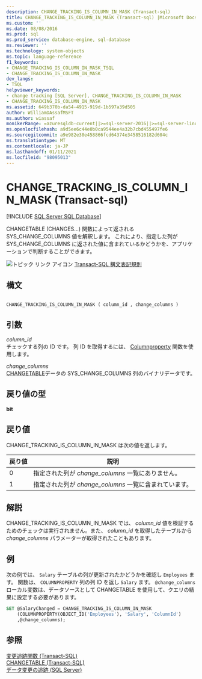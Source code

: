 ```yaml
---
description: CHANGE_TRACKING_IS_COLUMN_IN_MASK (Transact-sql)
title: CHANGE_TRACKING_IS_COLUMN_IN_MASK (Transact-sql) |Microsoft Docs
ms.custom: ''
ms.date: 08/08/2016
ms.prod: sql
ms.prod_service: database-engine, sql-database
ms.reviewer: ''
ms.technology: system-objects
ms.topic: language-reference
f1_keywords:
- CHANGE_TRACKING_IS_COLUMN_IN_MASK_TSQL
- CHANGE_TRACKING_IS_COLUMN_IN_MASK
dev_langs:
- TSQL
helpviewer_keywords:
- change tracking [SQL Server], CHANGE_TRACKING_IS_COLUMN_IN_MASK
- CHANGE_TRACKING_IS_COLUMN_IN_MASK
ms.assetid: 649b370b-da54-4915-919d-1b597a39d505
author: WilliamDAssafMSFT
ms.author: wiassaf
monikerRange: =azuresqldb-current||>=sql-server-2016||>=sql-server-linux-2017||=azuresqldb-mi-current
ms.openlocfilehash: a9d5ee6c44e0b0ca9544ee4a32b7cbd455497fe6
ms.sourcegitcommit: a9e982e30e458866fcd64374e3458516182d604c
ms.translationtype: MT
ms.contentlocale: ja-JP
ms.lasthandoff: 01/11/2021
ms.locfileid: "98095013"
---
```

# <a name="change_tracking_is_column_in_mask-transact-sql"></a>CHANGE_TRACKING_IS_COLUMN_IN_MASK (Transact-sql)
[!INCLUDE [SQL Server SQL Database](../../includes/applies-to-version/sql-asdb.md)]

  CHANGETABLE (CHANGES...) 関数によって返される SYS_CHANGE_COLUMNS 値を解釈します。 これにより、指定した列が SYS_CHANGE_COLUMNS に返された値に含まれているかどうかを、アプリケーションで判断することができます。  
  
 ![トピック リンク アイコン](../../database-engine/configure-windows/media/topic-link.gif "トピック リンク アイコン") [Transact-SQL 構文表記規則](../../t-sql/language-elements/transact-sql-syntax-conventions-transact-sql.md)  
  
## <a name="syntax"></a>構文  
  
```  
  
CHANGE_TRACKING_IS_COLUMN_IN_MASK ( column_id , change_columns )  
```  
  
## <a name="arguments"></a>引数  
 *column_id*  
 チェックする列の ID です。 列 ID を取得するには、 [Columnproperty](../../t-sql/functions/columnproperty-transact-sql.md) 関数を使用します。  
  
 *change_columns*  
 [CHANGETABLE](../../relational-databases/system-functions/changetable-transact-sql.md)データの SYS_CHANGE_COLUMNS 列のバイナリデータです。  
  
## <a name="return-type"></a>戻り値の型  
 **bit**  
  
## <a name="return-values"></a>戻り値  
 CHANGE_TRACKING_IS_COLUMN_IN_MASK は次の値を返します。  
  
|戻り値|説明|  
|------------------|-----------------|  
|0|指定された列が *change_columns* 一覧にありません。|  
|1|指定された列が *change_columns* 一覧に含まれています。|  
  
## <a name="remarks"></a>解説  
 CHANGE_TRACKING_IS_COLUMN_IN_MASK では、 *column_id* 値を検証するためのチェックは実行されません。また、 *column_id* を取得したテーブルから *change_columns* パラメーターが取得されたこともあります。  
  
## <a name="examples"></a>例  
 次の例では、 `Salary` テーブルの列が更新されたかどうかを確認し `Employees` ます。 関数は、 `COLUMNPROPERTY` 列の列 ID を返し `Salary` ます。 `@change_columns`ローカル変数は、データソースとして CHANGETABLE を使用して、クエリの結果に設定する必要があります。  
  
```sql  
SET @SalaryChanged = CHANGE_TRACKING_IS_COLUMN_IN_MASK  
    (COLUMNPROPERTY(OBJECT_ID('Employees'), 'Salary', 'ColumnId')  
    ,@change_columns);  
```  
  
## <a name="see-also"></a>参照  
 [変更追跡関数 &#40;Transact-SQL&#41;](../../relational-databases/system-functions/change-tracking-functions-transact-sql.md)   
 [CHANGETABLE &#40;Transact-SQL&#41;](../../relational-databases/system-functions/changetable-transact-sql.md)   
 [データ変更の追跡 &#40;SQL Server&#41;](../../relational-databases/track-changes/track-data-changes-sql-server.md)  
  
  
